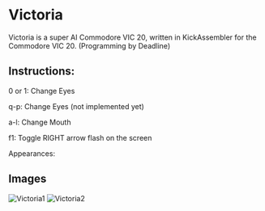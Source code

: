 # Victoria

Victoria is a super AI Commodore VIC 20, written in KickAssembler for the Commodore VIC 20. (Programming by Deadline)

## Instructions:

0 or 1: Change Eyes

q-p: Change Eyes (not implemented yet)

a-l: Change Mouth

f1: Toggle RIGHT arrow flash on the screen

Appearances:

## Images

![Victoria1](https://raw.githubusercontent.com/cityxen/APMs/master/Victoria%20(Commodore%20VIC%2020)/images/victoria1.jpg)
![Victoria2](https://raw.githubusercontent.com/cityxen/APMs/master/Victoria%20(Commodore%20VIC%2020)/images/victoria2.jpg)

